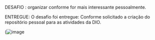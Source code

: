 DESAFIO : organizar conforme for mais interessante pessoalmente.

ENTREGUE: O desafio foi entregue: Conforme solicitado a criação do repositório pessoal para as atividades da DIO.

(![image](https://user-images.githubusercontent.com/104983437/172018427-c78cc398-fda1-413d-933b-f1746a1660df.png)
